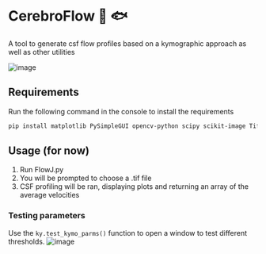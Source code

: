 # CerebroFlow 🧠 🐟
A tool to generate csf flow profiles based on a kymographic approach as well as other utilities 
</br>

![image](https://github.com/daggermaster3000/CerebroFlow/assets/82659911/3e4a240e-742e-43ef-9cda-ff7a46d60c29)

## Requirements
Run the following command in the console to install the requirements
```bash
pip install matplotlib PySimpleGUI opencv-python scipy scikit-image TiffCapture
```

## Usage (for now)
1. Run FlowJ.py
2. You will be prompted to choose a .tif file
3. CSF profiling will be ran, displaying plots and returning an array of the average velocities

### Testing parameters
Use the `ky.test_kymo_parms()` function to open a window to test different thresholds.
![image](https://github.com/daggermaster3000/CerebroFlow/assets/82659911/55f35b1f-6e1b-4d26-92e6-ce7f817b05c3)

